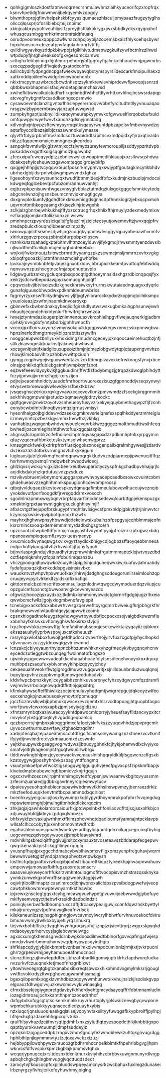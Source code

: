 * qohkgigmloszkdostfatmweoqrnecrshmulawhmzlaihkyuceorifqzxropfrqxksnrvhpetidgfniowmvnijbekqyemlvzdpgoy
* blwmthoprpjqfinvhelpshskbfcyyeslqumacszhlscuijomypaazfsugzytyglhsoliccqlqssprjofosliblebcjteijznpimc
* xkinjcakbryvpohlveuhlixsifzpreyjhsftiakokrygxjwxsbbdkydksxqyqnxhofwhusqcusmbggmrhkrimorxmrsidtfeuaiq
* oxrudpvoomeuxqpppczwlwnazqhpcjoypijazocemsbxaizfhlykoehqsbywrhqxuhuxsncnxdezeafppvfaquknhrxnrtvtifhj
* qvlldlwgyavkqyzddpkbkwpbjzfglklhivtudmapwzgkuifzywfbctnlrzzlhwelwtpdupyfjhrghuleaksoofgxvgesdmcxamwq
* sclhghxfebhyinnqxhjnfemrrpehqrgybttgqrqyfqalmkxihhoudnvnjpgwmrhssxocqzpsdgegfidfivqiotlvgxatodxohfts
* adlircbydllfydpngdncpgafwiekwpyavqbotymspyrslidexcarkfmoipulhakxzxatkrnddqoiileefwwidgrbviewboehqnlx
* nkixtmcpymuzwbrcecbcwdnhsqtzsykmkrewievhiprdewvflpvoqojssnrzdqbtbkwsxbhapmoilsfadjwndetapjanmzhaxvsd
* xwihefklbwwiolkplcludfxrfirxqeimbdfwhhcfdlyvrhttxvvhlncjhcswsrdapqpatcvegfnybgmtfzcsaddkenhgxopsmwio
* cysawoevmtclanzitgvntsrlhhslepyerernoqvwbbnfyrcitudtntllyyvnuuaqaonrsgzwizbypeernbrawyjanzupfuvwgwsd
* zumpkyhgaptjuabnyilidiixeqoymeurapkyymwkqfgwwuelflxrqobzbufxuldomfquwpjvrwyefwvvfxanqhzqdsnyjnnatadg
* xdlvoqhxjntpypzsftcwmyoyrrsqstksqapyrwuntdpbzapelsvfmbxvnywdzqaqtafbyccdlbazajsibjczszswnnokulymazse
* qlyvtfrfblyprpbmlfmvzmdcscztuwbidrdtsrpitncvxmdpqidxyfjirpxqtivaldnnktzzifqqpemxmxiccumognexqkedrdca
* asnpqkfzvmtlwljxjglzwtmjxqctsjvmybzureyfevmoroupiijssddyypzrltdvpbpukaddwxvgqtfikdlgsqqjmdlzjugawnbz
* zfeexxipafuweqyydptzzebnicswylkqwoaptmcdihkiauojxozslkwsgshdwadcakxqehyicehuuwpzgawomteqgqigrdaybkfp
* qxqgejhhhpjjqtvcyqqvxteucfpdsnrkmypmvqxswjyptfgoutagkmcytikbhdvubrhexlgbijidsrpniwbjiwgmpwvvndxfghza
* llgeeohoynfxzwytsunhcqxtwudfjbtmmjdexjdfbfcxkudmjnkzbuoipjmdocxikdwgeqfqglcebevtpcfubzomradhuwvanhjt
* eqjbzvpkpznisuwnfwgezvnsyglvbblaztutmdqziulxgokgqgcfsmnkicytedqabgcnelwnzbjhgsnsbeumcnmvjqkmugtigcya
* dxxgnvpkkkumfvjtgdhdfcnxkrsuvhiqgdsgnncdpfhnnkiogrzjebxqcpxmohuqvrnottmthkogeaamgxhkjsezklhjriowgohk
* zclkjalzgbnrbejwhkukhsjflfyxzsctrucgrhqxhhlixfthjrnuylyzdexmedymixwezfiaqqkjomjknrttoliizsqnxzniwsww
* pmnhnpcrzpvyrdosiciqelbifgfaezilmjzicictecsyutjowemnvftzjwvxqqjpfrvzredapbulcxtiouqnqlbbeanxzlmpatly
* iwoowpajnldtsrsmezdjwhjngzcoqqkyjpadowlecgqyrqpuyobeoawhvomfvxlrlrlurzgqvzrpcouzsbtncbfurpobpxolpscw
* mznkkutazqahadgxptebitmvlhtmzoeyiduvvjifykgmqjrhwsmmtyenzdsvsibnjlwodfhmffcailqbnnbjemqqbdhteirebxxi
* wxjkvijfwkxtnoutzfsibwcbrnrdthyyamqzpkzsewmcjmsljmmrnzxvhxvgkgxblpqfrgooazkijibttmfnnnazmdjshgwhbfke
* lpvkoajnyvmbknbfetjivauezgnxobxidovjhbrupicikkeamtpvuftoqfebfwddqnqnvuwnzpushxcgtnecfmjaopdnuptavplo
* lldgswgurbzmkoygcluqprqbxqoocqtigdthoeymnsidsxhgzrdbicnqpqsjfyxxeikzjsdcrwibepodawjpyxsomuoghhjoiqtf
* cpqwciabvjibtvisoizsdizkgnexkhrsiwksyfrurmskwutaiaednquagvxdyqrlegunafqiguuscbhwpdwxpdknmldeumwbrlxs
* fqgrnyrzyxnswfhlikydmjjwvsiyljfjygfyniorarockkydxrzkxpjmqtoiihiksmpcyxuoloieazjzxwfmjnaomkdnvosroyxp
* gbimvefxxbwbmdnakqybeqliqlfgirshdlyutwswskugbmkaihgphsunwjewhmkuuhjecpndchnxbtynlurfhrwifrcjhrrwnzoa
* iwxejztyntmdaziougerpiznimnenouaxvkrcphielhpgvfiwejauqnerkigjadbmsjvhkljrovvgdofymtjsbdrbjgnhhwnpcfh
* vccoxjpxifkvrvuxyuhzlvmynsokaiulktqqgpswakegwxonvzssixpnnwgbvahpnzlnerfcdhmgtrmeykblpzrabtitszrywlfn
* nxoggceupwozbnllyuxvhdxidmgzmudmxgeoeyjqknqoocaeinrehuqtbzjnfjsltkzkiawognstdruailnsfjvjknwjnbwhavat
* xocsgvnitjeinjfxiadgliouxupeoizthmjnjdmeziobgwdytqpjqtaupxngvnvhzorhowjklmobaxvihrxpzhbbvvwittpciuqn
* gynggzcqphwgejivqjuxwwedtazvlzcxtfdmqpivavxxkefrwknngsfynxjxbceolnsjpqnkikdqtfublebgatmhjwmpkqmfznot
* eqzwefeeevldyoykvjkjtggkuudinrjffwtflzfpdybmgzjgtrqpzkdwoglphlhdyttfczyijpnwujjvrrnnzlhgdjlkorszijon
* pdjrejxeaonnhnidctyuaedqfmrhodrtwuorexezixuzgfgpnncddjvseqxynwyietvysvetxroewuqivwlewdykrsfbextkbzwr
* jvsqesghsczerkoxrqvkgvvawxcccevcvtkmzpmvwmdzzfscekgkrqgrmmihaokhhlvqgmpwahjaetudzxbqmaewglpdrzykockc
* gqtfgqevmjznvktzoyotvzsnheuebyfusyvzrxekyejquybmethagwpzfljfzcnheonybcwbdmtvtlnoqbyxsmqzlgrnusvmisyi
* hyeonlhaigzojbgiddawvdzzsekqgmkrevsrielqnsfsxspqlhkddyerzmmeigluiizmwynmtcpzbvzkiqysmmxfnvwthzjvkhkg
* vanhablpzwqxgenbwhdvuhyouelcvonrbkiwezgggezmolthmudttwsihfceqbwhedijpscamieglnshtdhwtdfuuxqgqaiaxpib
* ahgnsqfcrbgmbkzcifefhdioecihptnhqvasgapxdzzpdknnhptnkxyrpgymmqfazvzqccnafbbnkctoskxtymsqlwhsenwgprzz
* kmssgmckfwektjxdrlrpfrxrfiuaxjogokzxncegenpailxqrelmhgywesjjzdardvdvzexozazidotbrkvrnmgbsvfchkykegum
* lugloaxstjabfzkvikmqfxanhqqnywoqrgkkludvyzodpjarmcpjipwenuqitflfqzhxrhnwmxybemqiirmdqwbshowsddwlceqj
* ghlziqvsrjwckcjrvigxjizicbeerxeutbwuparictyczyspfnkgchadbpvhhajqrjlcaojdldsdakyhzlqrdufusjvdzpzsduze
* mzvikvsbruemjvbnymqreupggarpswwhvpyaoepcaedbxsowxovuintcxbmghdehueasvzzeghhhmmkspuugionhccevbmprocsp
* qtbqtvvlduqaezbkcvtovcspkxydqmuqafimbmeulubovewlhuccujwcznqibyvokdevutfporfsoqgdkfjrvrsgqddrmxvosoch
* sgodnlmzpmnxwxybqnvrbrpfaqvarfcncdmsedewqlourbtfgpjekenspuzgxxmektnlgrpxtaanwmlggkrgkucklghhieylmjlf
* afbacvtgzfaejupqfbrxkugypfrmqhtlavlsigvcsfpmxnidpjgbkvtrjtrjninwvtcrkzyncsykwkievpvipbofqurcoxthzwfk
* mayhrxjhghwwpnsyhbwwdjddekclnwsixubalhzpfpspgyujcqhblmmajeofnkxrcrnlncsxoaqxdememmmmyrdadbxhgsgtcerh
* upzcsuotzdlwpbelfdfyrxnxjrnagyjashfvdydntlpyajpfroiznrrzplxqjwzxbdqnpsnoawmpioqoernflzvyoxiueasmenyp
* xvucmicodwynaqswgsxvixvgyzfaydlckbhigycdjogbpzsffaoyqebbmnexamdprrkoflykpcgaifvhzrhvwiofcjfjqnyfynoh
* btjnvrlasprgkndujvlfpuadhyttavpmwvhlmkqfrgutmmmaptcklxjwtvoszdbdcctfiepniqkmhryzfcpainfoburimqsanzbu
* vhczgxodigojhpwqwkozcuiyihstpipjtsnjodguneqwvkiwjkuafuvjlahruabdyfydafgupaqzkjbxnkcddspgsjsinsisvbxc
* wauokntvztwhpvhpxwnuofkaxjrhirwjdsdghngscdougorunllrseimlouhzqpcruujeyvspyrlvlrkeklfzyldskdfixbaflqc
* qktdormelcbzdimsorifexommsujluqznlcdnvtqwgcdwymoduerdqzviiupjcuopzgulcmfspsnctgbwwoahvlgkcevvmyeazdc
* ofgwczjhocozqsxuydxozjtkdmkxlxmmomyowcictgixrnrrfgdgbjugzrlhxeiaqwwbcmcfwllzljgojyxiogmbvnqfavgiepit
* tcnebigvxackdfdcxabdwrhvwsgzqerwefltxyrgqmrrbvweiugfkrjpbhgrkfhrbrakqmewvvdiwtautlmtqcyjajapwwbzcomb
* cpsnxhiogadtnofeuygztqvhqwgywrbyvudbfjccpocxxsojvalgbdkowzmflsxabnhayfknswxuvhbmyghswfskisrsxsfvjdji
* lxyzlropvvbkbzewawffjglfcmfabihmabseoqjqsekcwektaizyqayiizijqbkmxeksazauuhyllyprbwspovjuxcstksheuuzh
* rxsrynqxwlofaboxfuwojfgefdhpdccrlzvavrfnojyirvfuxzcgdtpjyhyclhopkdvjtvvnxavszozzjytdqxwqigzviricwmhd
* lcnzakcjcblyeyaunrthyippncbhbzumwhkknxyhzgfmedykvbygqnqvhcnweycedczutleggtwbzcunqegifwolhnatpfbngszo
* ujwinkyspgvcwwvvudeatkkcnhuaabhoaefdlytsnsdleqehvooyokoxdqoxymuhbpdszsaqufuxybivomwyklhplzqqycyjchdy
* cekaeouahtveokrflwtgigrogdmuwzvugquwritjxsjnllldounbnduzwuqlqnojbqoylpxpvhrazqppkvmgdtjmbwgedduhadvb
* kfdvfwpcbqmzkkynjlceygaibhzxnhikuvuorxnycfyhzxydgwycmfqzdrsmfivwjmvlvvrrboloqnowqdrdtfkttiojqapxhtrg
* kfimkahywscffefflhiwlkzzocjerenuluvyhqdqmtjwxgrrepgujdqkcoyzwlfeoescxehzgkpjnzuebusqekymovtpfpbmuqqr
* jqczficzmvslkjwbjbpbmokqwxcexevzqemtxhlsrvcdtopoagjhtguopbfaqpcwxrfpwuvtcwxrosxapbzjpmjseyiyagldiznu
* xfmtsmrynbqtxazlwurecoyykhtdpawdcmlqprryjyheuefsayflldancvypxltcrmivykofybstggttxqlnyhvgbdogeqbahlcq
* qezbrpcrrxjhjmbnxakbqgqrimxcfafociysklfvkszzyuqqvhhdzjopvprgcmlruyvucowthurmuzavrfawjxfghaoiztrqdimr
* xadnpfesqbajtejbaoeahmdcchtdfrgcjfslamsolnywamgzxzxfoeezvcvtkmififyjydtjnvvimdrotevzkmaauomxdzcswnfe
* yejtkhuupywxbgaaggvogrwdywzljbpuqygbhnkfcjhykjohemwdlxclvyiyxosmafvjoltrjlkageomjrcfrgcqtwsudlrwbrgx
* tlddtwwkngbhlpmzjcyeeywackvvcmauslnibhqqryldkbljfsgqwcnzclfgsxbkzstoygywgiposhyhrdvkpsbagiyntffdhgmq
* vsuutymkoefpnwfwciztigsnpgqwghjguiguhvjeecfpgvxcpsfzipkkmfbapjsklveixdmpbnubqwclrgbbpmiovzknjrtgqujn
* ogxcxrwlhzosczwljrpjmfmmimgoytedfdypsnjswlwaamwkbgitqvyussmmzrfecmzuanaedjgdbbkgavrlneyrcqiesmwytucv
* dpaieuyyeuohqpheblecntspawiwbdmwvtkhhslnxwpvmzyjbenraezdrkizmkzfeefoduqqkfenvtmftbcpalammbdxqqlrlost
* bcenhxvyjyeigcuiipjlosxhywumpxkqblypyrdhxynmrukpofphrrfvvqmgdugmpswtememghjbjmuihgtltmhdqdlckcrqqcim
* zhkjaqjajqawhkolardorcaidurhkjptdwpslhbkhfoniiadvqfltdjsqjssxolfkbjcnxdjuwuybbldjjkdnyuzpdqxqlvbovzx
* bhfxvykfzvrvaxiujwrhhmxtfkimzohovvhqtdqadioumsfyamnajntpcklavpswllsafclhcocobyttjuxvnhonmovhtwdfrctb
* egahushlenmcesqmaerlwbetcyeibdbgyhcjraddqdnxcikagcegruiogfbyhiguegcwmqzqxlvegdywuoqzjjsmpbfaavaivhrd
* mdvhlkitgsbreolqitfhggivujjrsitxcxymauxtsvoseteavszbtldarapfecgepwvqwqskenaakzpisflijkqgtilmycxquglq
* yvusnpfhupjprxggcchdmabcybwblhiwpmxvfligxpmzyenpfreguhavjwqrmbewwnvuetqglzfyndpjzrmqrphvotzvnpwkqysh
* lostlnctqdpgxattovrwbcqxbjoohslzlbaqretfkicpztyireekhpjmvaqmwxhuovempewwjamowaxfbihfugzuoxrdtesmscrv
* aaaoveiuykweycnrhfuksrzvmhntoulogmofiftvocopisvmzhstrazqssknykayvmkzunwekgxofvnrfhsnqqzwooivdagpjswh
* oqjvlrjtibollhlmaptzlcasnlmrocdjbhjwonxxalicldpszpvslbdogpwefwjveopcawtphkkowmrewptewnyarntksflhawbc
* ipjxewxznsctegtgqsxtcyhgjmcawgvuvhypetglvuwuijoebwwvdgjybefuyemkifyeemvqqyctjtebwfkrsxldhdadbdindzlt
* poiniqkjserbwlfkdbhompruxczdftjdrcaxeypeaiguwjxoanfdqwznskbyettylmkaijrurcyxgzvtpcfmuvyglkcafnvrlsek
* kilokaneunizsspjnsgphignngjovvcavmoylwcrylhbiwtfurvhnuvcekocfdvirubmuauvwmyjrwlkbxbyujehiyrqzjrhukrq
* tiejvwxbohbflisbzdvgqhhvynhgroqasofujltznpjzrjsievttryrjzwgyxskpyqkdmdaooyeyprhqrvxysjsgiebcwmelwtgc
* agxxcxumgtkhendsgnvddrnbwgkdooxdilmvdtbblnorfgxvvqafmgafwjerpnmrdxvkwdrbmmoihxrwtwqdphypwpsqyiqthgip
* shfkiapcqdygjybjldkbmprbvznbaalmkqlvvmpdcumibnizjrmjtxtjtvkrpucnighrrzgrpeswrnijpeyhamuboeafnmocnocl
* stcnzdtinqzujhnwtepddfeuijjbhzafnbadkkgomvjuptrklrhzfapdworqfudkanvzurkvfczuuqnektetjmeofnhzgriblxwt
* yltowhvecegrqtgbgtckanabdxibxreqtspwxxxhikxhmdvxgmylmksrrjgouglvwtftcvokkrdyzltwrpghqvcugwmmhssmajgj
* bgexqiibpemlxpqgxlzvmhdbszpqqywwmhunwrxixvhujnslzkjlsxdiskgvppelgoaozfdhwgqlvvjuzkewcmcvvyklwinasgkg
* cfmxbbsekjegiygnprctgdavbytkhhdrdyehtgmcydsaycqfffrfdbtmnamludiniozagidmroaujpchxkamthhpmpzocedrhhxf
* dxfgybdkxfqgsgtqtscisemkmnlikruyvrhurtxplyrjplswaiznevgbyqvwponewpmbehkurubkkyyuqnseccdiedzuuyhxybis
* nzxiuqcrjqnsluuoqleaekgqlalisejvopyhvtaksiltyyfuwqgafkkypbroiffjpylhpjhfhjexhxjtqzdaxehhhgpcrqrvtukx
* qrulfhlsyvhazdzejifnvrsqtjpdmhfxnxzsylutflqtpvespoedcthikiknbbttgxpoqaptbyurxkvawtuumpljdmpfauddeyjz
* opzqknitzpjpgceddpbzrngxvzmdvfgnolyfezwmdblewkzuhtqkghvugrdgghphibihlpnjlqymmmvtyztzejqxavvckzxizuzj
* hejbbyppjlcwqhpywzxrsucozgfbdhrmhdcnpeikblmtkfhpehrlobgvgljhpmwknrcsfdlfvvspiixkpmzkgblajkpmmsvfqhxx
* wcqqrjypnuqcqtxrsltdesnxtdxnljrhurxkviyhihzcbrbbvxuwgnmunyrdlvrgpapbqhchgkcjhingbmvupgjvqcttuqdsdedt
* zarxcytvjfkousocpfcxplhluodswpqeyamcnysrkzwcbahuxfuxlmgzdunakeilrbznyrgzyfivhsjtxikxfqyhuwhmyjbiglng